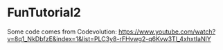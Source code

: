 # FunTutorial2
Some code comes from Codevolution: https://www.youtube.com/watch?v=8q1_NkDbfzE&index=1&list=PLC3y8-rFHvwg2-q6Kvw3Tl_4xhxtIaNlY
